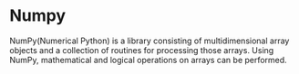 # Numpy
NumPy(Numerical Python) is a library consisting of multidimensional array objects and a collection of routines for processing those arrays. Using NumPy, mathematical and logical operations on arrays can be performed.
